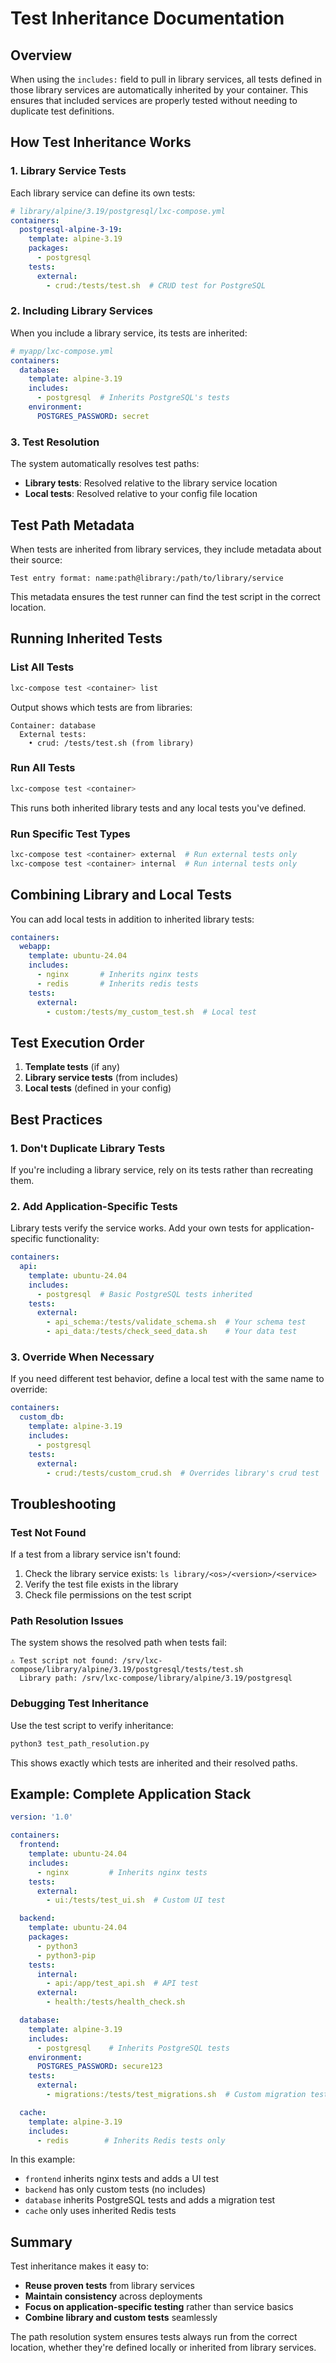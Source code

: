 # Test Inheritance Documentation

## Overview

When using the `includes:` field to pull in library services, all tests defined in those library services are automatically inherited by your container. This ensures that included services are properly tested without needing to duplicate test definitions.

## How Test Inheritance Works

### 1. Library Service Tests
Each library service can define its own tests:

```yaml
# library/alpine/3.19/postgresql/lxc-compose.yml
containers:
  postgresql-alpine-3-19:
    template: alpine-3.19
    packages:
      - postgresql
    tests:
      external:
        - crud:/tests/test.sh  # CRUD test for PostgreSQL
```

### 2. Including Library Services
When you include a library service, its tests are inherited:

```yaml
# myapp/lxc-compose.yml
containers:
  database:
    template: alpine-3.19
    includes:
      - postgresql  # Inherits PostgreSQL's tests
    environment:
      POSTGRES_PASSWORD: secret
```

### 3. Test Resolution
The system automatically resolves test paths:
- **Library tests**: Resolved relative to the library service location
- **Local tests**: Resolved relative to your config file location

## Test Path Metadata

When tests are inherited from library services, they include metadata about their source:

```
Test entry format: name:path@library:/path/to/library/service
```

This metadata ensures the test runner can find the test script in the correct location.

## Running Inherited Tests

### List All Tests
```bash
lxc-compose test <container> list
```

Output shows which tests are from libraries:
```
Container: database
  External tests:
    • crud: /tests/test.sh (from library)
```

### Run All Tests
```bash
lxc-compose test <container>
```

This runs both inherited library tests and any local tests you've defined.

### Run Specific Test Types
```bash
lxc-compose test <container> external  # Run external tests only
lxc-compose test <container> internal  # Run internal tests only
```

## Combining Library and Local Tests

You can add local tests in addition to inherited library tests:

```yaml
containers:
  webapp:
    template: ubuntu-24.04
    includes:
      - nginx       # Inherits nginx tests
      - redis       # Inherits redis tests
    tests:
      external:
        - custom:/tests/my_custom_test.sh  # Local test
```

## Test Execution Order

1. **Template tests** (if any)
2. **Library service tests** (from includes)
3. **Local tests** (defined in your config)

## Best Practices

### 1. Don't Duplicate Library Tests
If you're including a library service, rely on its tests rather than recreating them.

### 2. Add Application-Specific Tests
Library tests verify the service works. Add your own tests for application-specific functionality:

```yaml
containers:
  api:
    template: ubuntu-24.04
    includes:
      - postgresql  # Basic PostgreSQL tests inherited
    tests:
      external:
        - api_schema:/tests/validate_schema.sh  # Your schema test
        - api_data:/tests/check_seed_data.sh    # Your data test
```

### 3. Override When Necessary
If you need different test behavior, define a local test with the same name to override:

```yaml
containers:
  custom_db:
    template: alpine-3.19
    includes:
      - postgresql
    tests:
      external:
        - crud:/tests/custom_crud.sh  # Overrides library's crud test
```

## Troubleshooting

### Test Not Found
If a test from a library service isn't found:
1. Check the library service exists: `ls library/<os>/<version>/<service>`
2. Verify the test file exists in the library
3. Check file permissions on the test script

### Path Resolution Issues
The system shows the resolved path when tests fail:
```
⚠ Test script not found: /srv/lxc-compose/library/alpine/3.19/postgresql/tests/test.sh
  Library path: /srv/lxc-compose/library/alpine/3.19/postgresql
```

### Debugging Test Inheritance
Use the test script to verify inheritance:
```bash
python3 test_path_resolution.py
```

This shows exactly which tests are inherited and their resolved paths.

## Example: Complete Application Stack

```yaml
version: '1.0'

containers:
  frontend:
    template: ubuntu-24.04
    includes:
      - nginx         # Inherits nginx tests
    tests:
      external:
        - ui:/tests/test_ui.sh  # Custom UI test

  backend:
    template: ubuntu-24.04
    packages:
      - python3
      - python3-pip
    tests:
      internal:
        - api:/app/test_api.sh  # API test
      external:
        - health:/tests/health_check.sh

  database:
    template: alpine-3.19
    includes:
      - postgresql    # Inherits PostgreSQL tests
    environment:
      POSTGRES_PASSWORD: secure123
    tests:
      external:
        - migrations:/tests/test_migrations.sh  # Custom migration test

  cache:
    template: alpine-3.19
    includes:
      - redis        # Inherits Redis tests only
```

In this example:
- `frontend` inherits nginx tests and adds a UI test
- `backend` has only custom tests (no includes)
- `database` inherits PostgreSQL tests and adds a migration test
- `cache` only uses inherited Redis tests

## Summary

Test inheritance makes it easy to:
- **Reuse proven tests** from library services
- **Maintain consistency** across deployments
- **Focus on application-specific testing** rather than service basics
- **Combine library and custom tests** seamlessly

The path resolution system ensures tests always run from the correct location, whether they're defined locally or inherited from library services.
